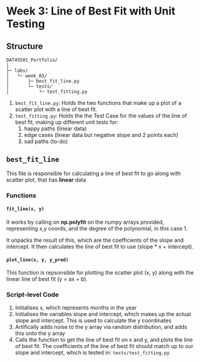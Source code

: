 # Week 3: Line of Best Fit with Unit Testing

## Structure

```
DAT45501_Portfolio/
│
├─ labs/
│   └─ week_03/
│       ├─ best_fit_line.py
│       └─ tests/
│           └─ test_fitting.py
```

1. `best_fit_line.py`: Holds the two functions that make up a plot of a scatter plot with a line of best fit.
2. `test_fitting.py`: Holds the the Test Case for the values of the line of best fit, making up different unit tests for:
   1. happy paths (linear data)
   2. edge cases (linear data but negative slope and 2 points each)
   3. sad paths (to-do)

## `best_fit_line`

This file is responsible for calculating a line of best fit to go along with scatter plot, that has **linear** data

### Functions

#### `fit_line(x, y)`

It works by calling on **np.polyfit** on the numpy arrays provided, representing x,y coords, and the degree of the polynomial, in this case 1.

It unpacks the result of this, which are the coefficients of the slope and intercept. It then calculates the line of best fit to use (slope \* x + intercept).

#### `plot_line(x, y, y_pred)`

This function is repsonsible for plotting the scatter plot (x, y) along with the linear line of best fit (y = ax + b).

### Script-level Code

1. Initialises x, which represents months in the year
2. Initialises the variables slope and intercept, which makes up the actual slope and intercept. This is used to calculate the y coordinates
3. Artifically adds noise to the y array via random distribution, and adds this onto the y array
4. Calls the function to get the line of best fit on x and y, and plots the line of best fit. The coefficients of the line of best fit should match up to our slope and intercept, which is tested in: `tests/test_fitting.py`
